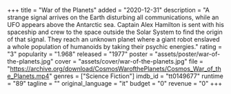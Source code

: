 +++
title = "War of the Planets"
added = "2020-12-31"
description = "A strange signal arrives on the Earth disturbing all communications, while an UFO appears above the Antarctic sea. Captain Alex Hamilton is sent with his spaceship and crew to the space outside the Solar System to find the origin of that signal. They reach an unknown planet where a giant robot enslaved a whole population of humanoids by taking their psychic energies."
rating = "3"
popularity = "1.968"
released = "1977"
poster = "assets/poster/war-of-the-planets.jpg"
cover = "assets/cover/war-of-the-planets.jpg"
file = "https://archive.org/download/CosmosWarofthePlanets/Cosmos_War_of_the_Planets.mp4"
genres = ["Science Fiction"]
imdb_id = "tt0149677"
runtime = "89"
tagline = ""
original_language = "it"
budget = "0"
revenue = "0"
+++

